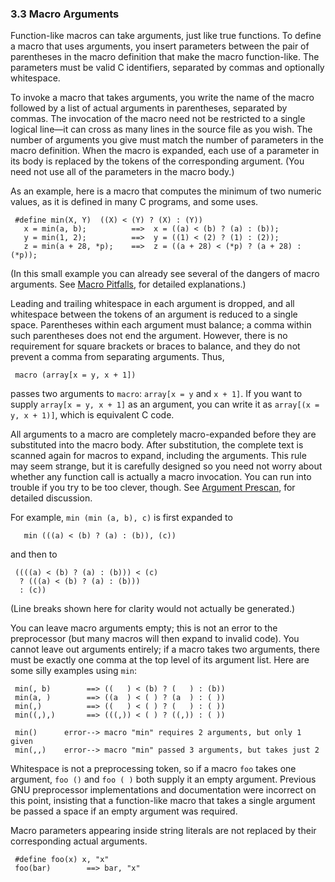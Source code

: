 ### 3.3 Macro Arguments

Function-like macros can take arguments, just like true functions. To define a macro that uses arguments, you insert parameters between the pair of parentheses in the macro definition that make the macro function-like. The parameters must be valid C identifiers, separated by commas and optionally whitespace.

To invoke a macro that takes arguments, you write the name of the macro followed by a list of actual arguments in parentheses, separated by commas. The invocation of the macro need not be restricted to a single logical line—it can cross as many lines in the source file as you wish. The number of arguments you give must match the number of parameters in the macro definition. When the macro is expanded, each use of a parameter in its body is replaced by the tokens of the corresponding argument. (You need not use all of the parameters in the macro body.)

As an example, here is a macro that computes the minimum of two numeric values, as it is defined in many C programs, and some uses.

     #define min(X, Y)  ((X) < (Y) ? (X) : (Y))
       x = min(a, b);          ==>  x = ((a) < (b) ? (a) : (b));
       y = min(1, 2);          ==>  y = ((1) < (2) ? (1) : (2));
       z = min(a + 28, *p);    ==>  z = ((a + 28) < (*p) ? (a + 28) : (*p));

(In this small example you can already see several of the dangers of macro arguments. See [Macro Pitfalls](https://gcc.gnu.org/onlinedocs/gcc-5.1.0/cpp/Macro-Pitfalls.html#Macro-Pitfalls), for detailed explanations.)

Leading and trailing whitespace in each argument is dropped, and all whitespace between the tokens of an argument is reduced to a single space. Parentheses within each argument must balance; a comma within such parentheses does not end the argument. However, there is no requirement for square brackets or braces to balance, and they do not prevent a comma from separating arguments. Thus,

     macro (array[x = y, x + 1])

passes two arguments to `macro`: `array[x = y` and `x + 1]`. If you want to supply `array[x = y, x + 1]` as an argument, you can write it as `array[(x = y, x + 1)]`, which is equivalent C code.

All arguments to a macro are completely macro-expanded before they are substituted into the macro body. After substitution, the complete text is scanned again for macros to expand, including the arguments. This rule may seem strange, but it is carefully designed so you need not worry about whether any function call is actually a macro invocation. You can run into trouble if you try to be too clever, though. See [Argument Prescan](https://gcc.gnu.org/onlinedocs/gcc-5.1.0/cpp/Argument-Prescan.html#Argument-Prescan), for detailed discussion.

For example, `min (min (a, b), c)` is first expanded to

       min (((a) < (b) ? (a) : (b)), (c))

and then to

     ((((a) < (b) ? (a) : (b))) < (c)
      ? (((a) < (b) ? (a) : (b)))
      : (c))

(Line breaks shown here for clarity would not actually be generated.)

You can leave macro arguments empty; this is not an error to the preprocessor (but many macros will then expand to invalid code). You cannot leave out arguments entirely; if a macro takes two arguments, there must be exactly one comma at the top level of its argument list. Here are some silly examples using `min`:

     min(, b)        ==> ((   ) < (b) ? (   ) : (b))
     min(a, )        ==> ((a  ) < ( ) ? (a  ) : ( ))
     min(,)          ==> ((   ) < ( ) ? (   ) : ( ))
     min((,),)       ==> (((,)) < ( ) ? ((,)) : ( ))
     
     min()      error--> macro "min" requires 2 arguments, but only 1 given
     min(,,)    error--> macro "min" passed 3 arguments, but takes just 2

Whitespace is not a preprocessing token, so if a macro `foo` takes one argument, `foo ()` and `foo ( )` both supply it an empty argument. Previous GNU preprocessor implementations and documentation were incorrect on this point, insisting that a function-like macro that takes a single argument be passed a space if an empty argument was required.

Macro parameters appearing inside string literals are not replaced by their corresponding actual arguments.

     #define foo(x) x, "x"
     foo(bar)        ==> bar, "x"